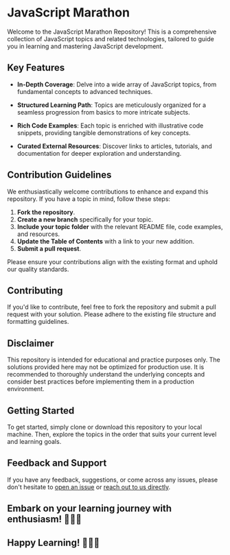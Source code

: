 # JavaScript Marathon

Welcome to the JavaScript Marathon Repository! This is a comprehensive collection of JavaScript topics and related technologies, tailored to guide you in learning and mastering JavaScript development.

## Key Features

- **In-Depth Coverage**: Delve into a wide array of JavaScript topics, from fundamental concepts to advanced techniques.

- **Structured Learning Path**: Topics are meticulously organized for a seamless progression from basics to more intricate subjects.

- **Rich Code Examples**: Each topic is enriched with illustrative code snippets, providing tangible demonstrations of key concepts.

- **Curated External Resources**: Discover links to articles, tutorials, and documentation for deeper exploration and understanding.

## Contribution Guidelines

We enthusiastically welcome contributions to enhance and expand this repository. If you have a topic in mind, follow these steps:

1. **Fork the repository**.
2. **Create a new branch** specifically for your topic.
3. **Include your topic folder** with the relevant README file, code examples, and resources.
4. **Update the Table of Contents** with a link to your new addition.
5. **Submit a pull request**.

Please ensure your contributions align with the existing format and uphold our quality standards.

## Contributing

If you'd like to contribute, feel free to fork the repository and submit a pull request with your solution. Please adhere to the existing file structure and formatting guidelines.

## Disclaimer

This repository is intended for educational and practice purposes only. The solutions provided here may not be optimized for production use. It is recommended to thoroughly understand the underlying concepts and consider best practices before implementing them in a production environment.

## Getting Started

To get started, simply clone or download this repository to your local machine. Then, explore the topics in the order that suits your current level and learning goals.

## Feedback and Support

If you have any feedback, suggestions, or come across any issues, please don't hesitate to [open an issue](link-to-issues) or [reach out to us directly](link-to-contact).

## Embark on your learning journey with enthusiasm! 🚀🚀🚀

## Happy Learning! 🚀🚀🚀
